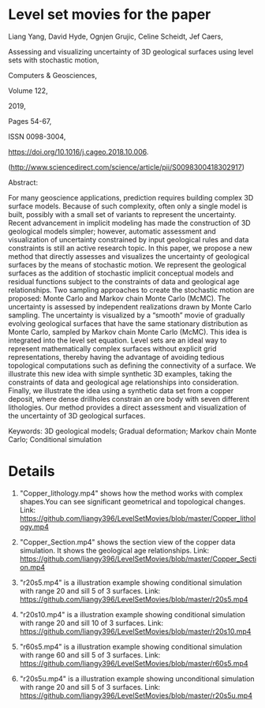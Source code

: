 # Level set movies for the paper

Liang Yang, David Hyde, Ognjen Grujic, Celine Scheidt, Jef Caers,

Assessing and visualizing uncertainty of 3D geological surfaces using level sets with stochastic motion,

Computers & Geosciences,

Volume 122,

2019,

Pages 54-67,

ISSN 0098-3004,

https://doi.org/10.1016/j.cageo.2018.10.006.

(http://www.sciencedirect.com/science/article/pii/S0098300418302917)

Abstract: 

For many geoscience applications, prediction requires building complex 3D surface models. Because of such complexity, often only a single model is built, possibly with a small set of variants to represent the uncertainty. Recent advancement in implicit modeling has made the construction of 3D geological models simpler; however, automatic assessment and visualization of uncertainty constrained by input geological rules and data constraints is still an active research topic. In this paper, we propose a new method that directly assesses and visualizes the uncertainty of geological surfaces by the means of stochastic motion. We represent the geological surfaces as the addition of stochastic implicit conceptual models and residual functions subject to the constraints of data and geological age relationships. Two sampling approaches to create the stochastic motion are proposed: Monte Carlo and Markov chain Monte Carlo (McMC). The uncertainty is assessed by independent realizations drawn by Monte Carlo sampling. The uncertainty is visualized by a “smooth” movie of gradually evolving geological surfaces that have the same stationary distribution as Monte Carlo, sampled by Markov chain Monte Carlo (McMC). This idea is integrated into the level set equation. Level sets are an ideal way to represent mathematically complex surfaces without explicit grid representations, thereby having the advantage of avoiding tedious topological computations such as defining the connectivity of a surface. We illustrate this new idea with simple synthetic 3D examples, taking the constraints of data and geological age relationships into consideration. Finally, we illustrate the idea using a synthetic data set from a copper deposit, where dense drillholes constrain an ore body with seven different lithologies. Our method provides a direct assessment and visualization of the uncertainty of 3D geological surfaces.

Keywords: 3D geological models; Gradual deformation; Markov chain Monte Carlo; Conditional simulation



# Details

1. "Copper_lithology.mp4" shows how the method works with complex  shapes.You can see significant geometrical and topological changes. Link: https://github.com/liangy396/LevelSetMovies/blob/master/Copper_lithology.mp4

2. "Copper_Section.mp4" shows the section view of the copper data simulation. It shows the geological age relationships. Link: https://github.com/liangy396/LevelSetMovies/blob/master/Copper_Section.mp4

3. "r20s5.mp4" is a illustration example showing conditional simulation with range 20 and sill 5 of 3 surfaces. Link: https://github.com/liangy396/LevelSetMovies/blob/master/r20s5.mp4

4. "r20s10.mp4" is a illustration example showing conditional simulation with range 20 and sill 10 of 3 surfaces. Link: https://github.com/liangy396/LevelSetMovies/blob/master/r20s10.mp4

5. "r60s5.mp4" is a illustration example showing conditional simulation with range 60 and sill 5 of 3 surfaces. Link: https://github.com/liangy396/LevelSetMovies/blob/master/r60s5.mp4

6. "r20s5u.mp4" is a illustration example showing unconditional simulation with range 20 and sill 5 of 3 surfaces. Link: https://github.com/liangy396/LevelSetMovies/blob/master/r20s5u.mp4



